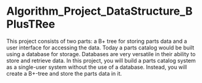 # Algorithm_Project_DataStructure_BPlusTRee

This project consists of two parts: a B+ tree for storing parts data and a user interface for accessing the data. 
Today a parts catalog would be built using a database for storage. 
Databases are very versatile in their ability to store and retrieve data. 
In this project, you will build a parts catalog system as a single-user system without the use of a database. 
Instead, you will create a B+-tree and store the parts data in it.
